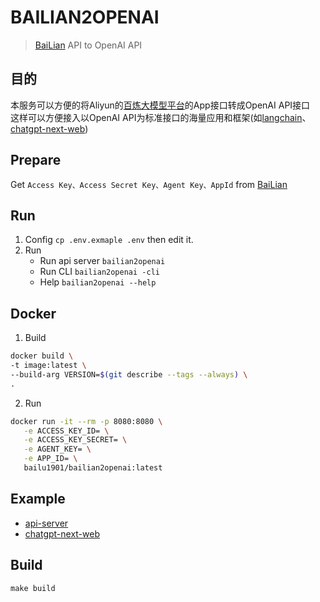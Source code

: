 # BAILIAN2OPENAI
> [BaiLian](https://bailian.console.aliyun.com/) API to OpenAI API
 
## 目的 
本服务可以方便的将Aliyun的[百炼大模型平台](https://bailian.console.aliyun.com/)的App接口转成OpenAI API接口  
这样可以方便接入以OpenAI API为标准接口的海量应用和框架(如[langchain](https://github.com/langchain-ai/langchain)、[chatgpt-next-web](https://github.com/Yidadaa/ChatGPT-Next-Web))


## Prepare
Get `Access Key、Access Secret Key、Agent Key、AppId` from [BaiLian](https://help.aliyun.com/document_detail/2587494.html)

## Run
1. Config `cp .env.exmaple .env` then edit it.
2. Run
   - Run api server `bailian2openai`
   - Run CLI `bailian2openai -cli`
   - Help `bailian2openai --help`  

## Docker
1. Build
```bash
docker build \
-t image:latest \
--build-arg VERSION=$(git describe --tags --always) \
.
```

2. Run
```bash
docker run -it --rm -p 8080:8080 \
   -e ACCESS_KEY_ID= \
   -e ACCESS_KEY_SECRET= \
   -e AGENT_KEY= \
   -e APP_ID= \
   bailu1901/bailian2openai:latest
```

## Example
- [api-server](example/api-server)
- [chatgpt-next-web](example/chatgpt-next-web)

## Build
`make build`

